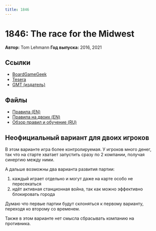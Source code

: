 ```yaml
---
title: 1846
---
```


# 1846: The race for the Midwest

**Автор:** Tom Lehmann
**Год выпуска:** 2016, 2021

## Ссылки

* [BoardGameGeek](https://boardgamegeek.com/boardgame/17405/1846-race-midwest)
* [Tesera](https://tesera.ru/game/1846-the-race-for-the-midwest/)
* [GMT (издатель)](https://www.gmtgames.com/p-847-1846-the-race-to-the-midwest-1846-1935-2nd-printing.aspx)

## Файлы

* [Правила (EN)](https://gmtwebsiteassets.s3.us-west-2.amazonaws.com/1846/1846-RULES-2021.pdf)
* [Правила на двоих (EN)](https://gmtwebsiteassets.s3-us-west-2.amazonaws.com/1846/1846_2P_VARIANT-FINAL.pdf)
* [Обзор правил и обучение (RU)](1846-rules-overview-v1.03.pdf)


## Неофициальный вариант для двоих игроков

В этом варианте игра более контролируемая. У игроков много денег, так что
на старте хватает запустить сразу по 2 компании, получая синергию между ними.


А дальше возможны два варианта развития партии:
1. каждый играет отдельно и могут даже на карте особо не пересекаться
2. идёт активная станционная война, так как можно эффективно блокировать города

Думаю что первые партии будут склоняться к первому варианту, переходя ко второму
со временем.

Также в этом варианте нет смысла сбрасывать компанию на противника.
